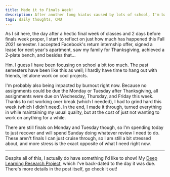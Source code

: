 ```yaml
---
title: Made it to Finals Week!
description: After another long hiatus caused by lots of school, I'm back with another post! Feat. research and twitter reveal
tags: daily thoughts, CMU
---
```


As I sit here, the day after a hectic final week of classes and 2 days before
finals week proper, I start to reflect on just how much has happened this Fall
2021 semester. I accepted Facebook's return internship offer, signed a lease
for next year's apartment, saw my family for Thanksgiving, achieved a 2-plate
bench, and besides that...

Hm. I guess I have been focusing on school a bit too much. The past semesters
have been like this as well; I hardly have time to hang out with friends, let
alone work on cool projects.

I'm probably also being impacted by burnout right now. Because no assignments
could be due the Monday or Tuesday after Thanksgiving, all assignments were
due on Wednesday, Thursday, and Friday this week. Thanks to not working over
break (which I needed), I had to grind hard this week (which I didn't need).
In the end, I made it through, turned everything in while maintaining my usual
quality, but at the cost of just not wanting to work on anything for a while.

There are still finals on Monday and Tuesday though, so I'm spending today to
just recover and will spend Sunday doing whatever review I need to do. These
aren't finals I can just cruise through, so I am still a bit stressed about,
and more stress is the exact opposite of what I need right now.

<hr/>

Despite all of this, I actually do have something I'd like to show! My
[Deep Learning Research
Project](./2021-12-03-deep-learning-research-project.html), which I've
back-dated to the day it was due. There's more details in the post itself, go
check it out!
